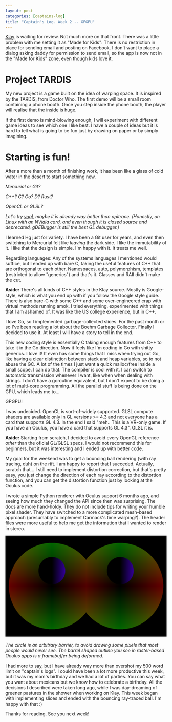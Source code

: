 ```yaml
---
layout: post
categories: [captains-log]
title: "Captain's Log. Week 2 -- GPGPU"
---
```


[Klay](/klay) is waiting for review. Not much more on that front. There was a little problem with me setting it as "Made for Kids": There is no restriction in place for sending email and posting on Facebook. I don't want to place a dialog asking daddy for permission to send email, so the app is now not in the "Made for Kids" zone, even though kids love it.

# Project TARDIS

My new project is a game built on the idea of warping space. It is inspired by the TARDIS, from Doctor Who. The first demo will be a small room containing a phone booth. Once you step inside the phone booth, the player will realise that the inside is huge.

If the first demo is mind-blowing enough, I will experiment with different game ideas to see which one I like best. I have a couple of ideas but it is hard to tell what is going to be fun just by drawing on paper or by simply imagining.

# Starting is fun!

After a more than a month of finishing work, it has been like a glass of cold water in the desert to start something new.

*Mercurial or Git?*

*C++? C? Go? D? Rust?*

*OpenCL or GLSL?*

*Let's try [vogl](https://github.com/ValveSoftware/vogl), maybe it is already way better than apitrace. (Honestly, on Linux with an NVidia card, and even though it is closed source and deprecated, gDEBugger is still the best GL debugger.)*

I learned Hg just for variety. I have been a Git user for years, and even then switching to Mercurial felt like *leaving* the dark side. I like the immutability of it. I like that the design is simple. I'm happy with it. It treats me well.

Regarding languages: Any of the systems languages I mentioned would suffice, but I ended up with bare C, taking the useful features of C++ that are orthogonal to each other. Namespaces, auto, polymorphism, templates (restricted to allow "generics") and that's it. Classes and RAII didn't make the cut.

**Aside:** There's all kinds of C++ styles in the Klay source. Mostly is Google-style, which is what you end up with if you follow the Google style guide. There is also bare-C with some C++ and some over-engineered crap with virtual methods running amok. I tried everything, experimented with things that I am ashamed of. It was like the US college experience, but in C++.

I love Go, so I implemented garbage-collected slices. For the past month or so I've been reading a lot about the Boehm Garbage Collector. Finally I decided to use it. At least I will have a story to tell in the end.

This new coding style is essentially C taking enough features from C++ to take it in the Go direction. Now it feels like I'm coding in Go with shitty generics. I love it! It even has some things that I miss when trying out Go, like having a clear distinction between stack and heap variables, so to not abuse the GC. A lot of the times I just want a quick malloc/free inside a small scope. I can do that. The compiler is cool with it. I can switch to automatic transmission whenever I want, like when when dealing with strings. I don't have a goroutine equivalent, but I don't expect to be doing a lot of multi-core programming. All the parallel stuff is being done on the GPU, which leads me to...

GPGPU!

I was undecided. OpenCL is sort-of-widely supported. GLSL compute shaders are available only in GL versions >= 4.3 and not everyone has a card that supports GL 4.3. In the end I said "meh.. This is a VR-only game. If you have an Oculus, you have a card that supports GL 4.3". GLSL it is.

**Aside:** Starting from scratch, I decided to avoid every OpenGL reference *other* than the oficial GL/GLSL specs. I would not recommend this for beginners, but it was interesting and I ended up with better code.

My goal for the weekend was to get a bouncing ball rendering (with ray tracing, duh) on the rift. I am happy to report that I succeded. Actually, scratch that... I still need to implement distortion correction, but that's pretty easy, you just change the direction of each ray according to the distortion function, and you can get the distortion function just by looking at the Oculus code.

I wrote a simple Python renderer with Oculus support 6 months ago, and seeing how much they changed the API since then was surprising. The docs are more hand-holdy. They do not include tips for writing your humble pixel shader. They have switched to a more complicated mesh-based approach (presumably to implement Carmack's time warping?). The header files were more useful to help me get the information that I wanted to render in stereo.

<img src="/img/c_log_2_1.png" style="width: 600px;"/>

*The circle is an arbitrary barrier, to avoid drawing some pixels that most people would never see. The barrel shaped outline you see in raster-based Oculus apps is a framebuffer being deformed.*

I had more to say, but I have already way more than overshot my 500 word limit on "captain's logs". I could have been a lot more productive this week, but it was my mom's birthday and we had a lot of parties. You can say what you want about mexicans but we know how to celebrate a birthday.
All the decisions I described were taken long ago, while I was day-dreaming of greener pastures in the shower when working on Klay. This week began with implementing slices and ended with the bouncing ray-traced ball. I'm happy with that :)

Thanks for reading. See you next week!

